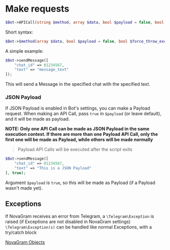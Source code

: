 # Make requests

```php
$Bot->APICall(string $method, array $data, bool $payload = false, bool $force_throw_exception = falses);
```
Short syntax:
```php
$Bot->$method(array $data, bool $payload = false, bool $force_throw_exception = false);
```

A simple example:

```php
$Bot->sendMessage([
    "chat_id" => 01234567,
    "text" => "message_text"
]);
```

This will send a Message in the specified chat with the specified text.

### JSON Payload

If JSON Payload is enabled in Bot's settings, you can make a Payload request.
When making an API Call, pass `true` in `$payload` (or leave default), and it will be made as payload.

**NOTE: Only one API Call can be made as JSON Payload in the same execution contest.
If there are more than one Payload API Call, only the first one will be made as Payload, while others will be made normally**

> Payload API Calls will be executed after the script exits

```php
$Bot->sendMessage([
    "chat_id" => 01234567,
    "text" => "This is a JSON Payload"
], true);
```

Argument `$payload` is `true`, so this will be made as Payload (if a Payload wasn't made yet).

## Exceptions

If NovaGram receives an error from Telegram, a `\Telegram\Exception` is raised (if Exceptions are not disabled in NovaGram settings)
`\Telegram\Exception(s)` can be handled like normal Exceptions, with a try/catch block

[NovaGram Objects](construct.md)
